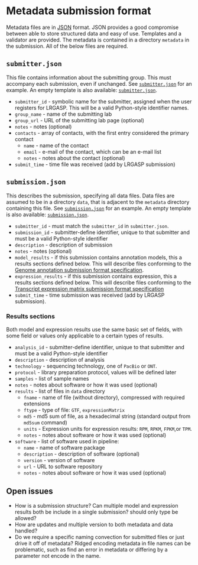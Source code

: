 # Metadata submission format

Metadata files are in [JSON](https://www.json.org/json-en.html) format.  JSON
provides a good compromise between able to store structured data and easy of
use.  Templates and a validator are provided.  The metadata is contained in a
directory `metadata` in the submission.  All of the below files are required.

## ``submitter.json``
This file contains information about the submitting group.  This must accompany
each submission, even if unchanged. 
See [``submitter.json``](../examples/metadata/submitter.json) for an example.
An empty template is also available: [``submitter.json``](../templates/submitter.json).

* ``submitter_id`` - symbolic name for the submitter, assigned when the user registers for LRGASP.  This will be a valid Python-style identifier names.
* ``group_name`` - name of the submitting lab
* ``group_url`` - URL of the submitting lab page (optional)
* ``notes`` - notes (optional)
* ``contacts`` - array of contacts, with the first entry considered the primary contact
  * ``name`` - name of the contact
  * ``email`` - e-mail of the contact, which can be an e-mail list
  * ``notes`` - notes about the contact (optional)
* ``submit_time`` - time file was received (add by LRGASP submission)

## ``submission.json``
This describes the submission, specifying all data files.  Data files are assumed
to be in a directory ``data``, that is adjacent to the ``metadata`` directory
containing this file.
See [``submission.json``](../examples/metadata/submission.json) for an example.
An empty template is also available: [``submission.json``](../templates/submission.json).

* ``submitter_id`` - must match the ``submitter_id`` in ``submitter.json``.
* ``submission_id`` - submitter-define identifier, unique to that submitter and must be a valid Python-style identifier
* ``description`` - description of submission
* ``notes`` - notes (optional)
* ``model_results`` - if this submission contains annotation models, this a results sections defined below.
  This will describe files conforming to the [Genome annotation submission format specification](annotation-format.md).
* ``expression_results`` - if this submission contains expression, this a results sections defined below.
  This will describe files conforming to the [Transcript expression matrix submission format specification](expression_matrix_format.md)
* ``submit_time`` - time submission was received (add by LRGASP submission).
  
### Results sections
Both model and expression results use the same basic set of fields, with some
field or values only applicable to a certain types of results.

* ``analysis_id`` - submitter-define identifier, unique to that submitter and must be a valid Python-style identifier
* ``description`` - description of analysis
* ``technology`` - sequencing technology, one of ``PacBio`` or ``ONT``.
* ``protocol`` - library preparation protocol, values will be defined later
* ``samples`` - list of sample names
* ``notes`` - notes about software or how it was used (optional)
* ``results`` - list of files in ``data`` directory
  * ``fname`` - name of file (without directory), compressed with required extensions
  * ``ftype`` - type of file: ``GTF``, ``expressionMatrix``
  * ``md5`` - md5 sum of file, as a hexadecimal string (standard output from ``md5sum`` command)
  * ``units`` - Expression units for expression results: ``RPM``, ``RPKM``, ``FPKM``,or ``TPM``.
  * ``notes`` - notes about software or how it was used (optional)
* ``software`` - list of software used in pipeline:
  * ``name`` - name of software package
  * ``description`` - description of software (optional)
  * ``version`` - version of software
  * ``url``  - URL to software repository
  * ``notes`` - notes about software or how it was used (optional)

## Open issues
- How is a submission structure?  Can multiple model and expression results both be include in a single submission?
  should only type be allowed?
- How are updates and multiple version to both metadata and data handled?
- Do we require a specific naming convection for submitted files or just drive it off of metadata?
  Ridged encoding metadata in file names can be problematic, such as find an error in metadata or differing by a parameter not encode in the name.
